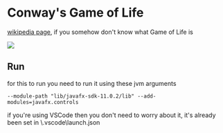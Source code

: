 # Conway's Game of Life

[wikipedia page](https://en.wikipedia.org/wiki/Conway%27s_Game_of_Life),
if you somehow don't know what Game of Life is 

<img src="https://im.ezgif.com/tmp/ezgif-1-455953242ab9.gif">

## Run

for this to run you need to run it using these jvm arguments

`--module-path "lib/javafx-sdk-11.0.2/lib" --add-modules=javafx.controls`

if you're using VSCode then you don't need to worry about it, it's already been set in \\.vscode\launch.json
